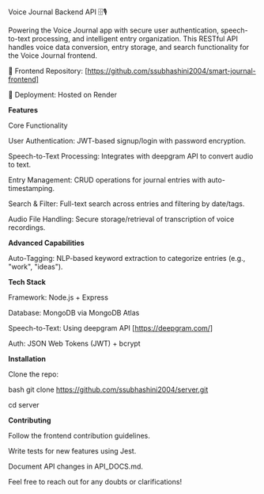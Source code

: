 Voice Journal Backend API 🗄️🎙️

Powering the Voice Journal app with secure user authentication, speech-to-text processing, and intelligent entry organization. This RESTful API handles voice data conversion, entry storage, and search functionality for the Voice Journal frontend.

🔗 Frontend Repository: [https://github.com/ssubhashini2004/smart-journal-frontend]

🚀 Deployment: Hosted on Render

**Features**

Core Functionality

User Authentication: JWT-based signup/login with password encryption.

Speech-to-Text Processing: Integrates with deepgram API to convert audio to text.

Entry Management: CRUD operations for journal entries with auto-timestamping.

Search & Filter: Full-text search across entries and filtering by date/tags.

Audio File Handling: Secure storage/retrieval of transcription of voice recordings.

**Advanced Capabilities**

Auto-Tagging: NLP-based keyword extraction to categorize entries (e.g., "work", "ideas").


**Tech Stack**

Framework: Node.js + Express

Database: MongoDB via MongoDB Atlas

Speech-to-Text: Using deepgram API [https://deepgram.com/]

Auth: JSON Web Tokens (JWT) + bcrypt

**Installation**

Clone the repo:

bash
git clone https://github.com/ssubhashini2004/server.git

cd server


**Contributing**

Follow the frontend contribution guidelines.

Write tests for new features using Jest.

Document API changes in API_DOCS.md.

Feel free to reach out for any doubts or clarifications!
